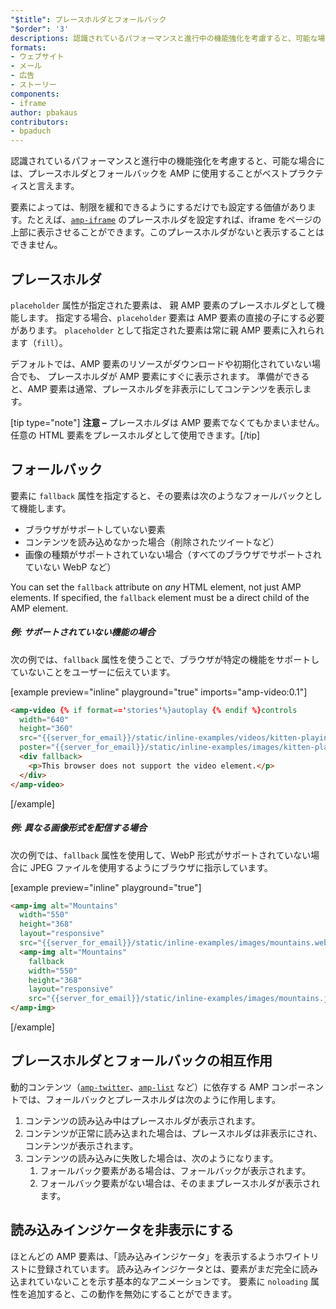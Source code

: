 ```yaml
---
"$title": プレースホルダとフォールバック
"$order": '3'
descriptions: 認識されているパフォーマンスと進行中の機能強化を考慮すると、可能な場合には、プレースホルダとフォールバックを AMP に使用することがベストプラクティスと言えます。
formats:
- ウェブサイト
- メール
- 広告
- ストーリー
components:
- iframe
author: pbakaus
contributors:
- bpaduch
---
```


認識されているパフォーマンスと進行中の機能強化を考慮すると、可能な場合には、プレースホルダとフォールバックを AMP に使用することがベストプラクティスと言えます。

要素によっては、制限を緩和できるようにするだけでも設定する価値があります。たとえば、[`amp-iframe`](../../../../documentation/components/reference/amp-iframe.md#iframe-with-placeholder) のプレースホルダを設定すれば、iframe をページの上部に表示させることができます。このプレースホルダがないと表示することはできません。

## プレースホルダ

`placeholder` 属性が指定された要素は、 親 AMP 要素のプレースホルダとして機能します。 指定する場合、`placeholder` 要素は AMP 要素の直接の子にする必要があります。 `placeholder` として指定された要素は常に親 AMP 要素に入れられます（`fill`）。

<amp-anim src="{{server_for_email}}/static/inline-examples/images/wavepool.gif"
  layout="responsive"
  width="400"
  height="300">
  <amp-img placeholder
    src="{{server_for_email}}/static/inline-examples/images/wavepool.png"
    layout="fill">
  </amp-img>
</amp-anim>


デフォルトでは、AMP 要素のリソースがダウンロードや初期化されていない場合でも、 プレースホルダが AMP 要素にすぐに表示されます。 準備ができると、AMP 要素は通常、プレースホルダを非表示にしてコンテンツを表示します。

[tip type="note"] <strong>注意 –</strong>  プレースホルダは AMP 要素でなくてもかまいません。 任意の HTML 要素をプレースホルダとして使用できます。[/tip]

## フォールバック <a name="fallbacks"></a>

要素に `fallback` 属性を指定すると、その要素は次のようなフォールバックとして機能します。

- ブラウザがサポートしていない要素
- コンテンツを読み込めなかった場合（削除されたツイートなど）
- 画像の種類がサポートされていない場合（すべてのブラウザでサポートされていない WebP など）

You can set the `fallback` attribute on *any* HTML element, not just AMP elements. If specified, the `fallback` element must be a direct child of the AMP element.

##### 例: サポートされていない機能の場合

次の例では、`fallback` 属性を使うことで、ブラウザが特定の機能をサポートしていないことをユーザーに伝えています。

[example preview="inline" playground="true" imports="amp-video:0.1"]
```html
<amp-video {% if format=='stories'%}autoplay {% endif %}controls
  width="640"
  height="360"
  src="{{server_for_email}}/static/inline-examples/videos/kitten-playing.mp4"
  poster="{{server_for_email}}/static/inline-examples/images/kitten-playing.png">
  <div fallback>
    <p>This browser does not support the video element.</p>
  </div>
</amp-video>
```
[/example]

##### 例: 異なる画像形式を配信する場合

次の例では、`fallback` 属性を使用して、WebP 形式がサポートされていない場合に JPEG ファイルを使用するようにブラウザに指示しています。

[example preview="inline" playground="true"]
```html
<amp-img alt="Mountains"
  width="550"
  height="368"
  layout="responsive"
  src="{{server_for_email}}/static/inline-examples/images/mountains.webp">
  <amp-img alt="Mountains"
    fallback
    width="550"
    height="368"
    layout="responsive"
    src="{{server_for_email}}/static/inline-examples/images/mountains.jpg"></amp-img>
</amp-img>
```
[/example]

## プレースホルダとフォールバックの相互作用

動的コンテンツ（[`amp-twitter`](../../../../documentation/components/reference/amp-twitter.md)、[`amp-list`](../../../../documentation/components/reference/amp-list.md) など）に依存する AMP コンポーネントでは、フォールバックとプレースホルダは次のように作用します。

<ol>
  <li>コンテンツの読み込み中はプレースホルダが表示されます。</li>
  <li>コンテンツが正常に読み込まれた場合は、プレースホルダは非表示にされ、コンテンツが表示されます。</li>
  <li>コンテンツの読み込みに失敗した場合は、次のようになります。     <ol>       <li>フォールバック要素がある場合は、フォールバックが表示されます。</li>       <li>フォールバック要素がない場合は、そのままプレースホルダが表示されます。</li>     </ol>
</li>
</ol>

## 読み込みインジケータを非表示にする

ほとんどの AMP 要素は、「読み込みインジケータ」を表示するようホワイトリストに登録されています。 読み込みインジケータとは、要素がまだ完全に読み込まれていないことを示す基本的なアニメーションです。 要素に `noloading` 属性を追加すると、この動作を無効にすることができます。
